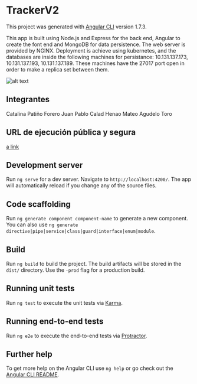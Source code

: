# TrackerV2

This project was generated with [Angular CLI](https://github.com/angular/angular-cli) version 1.7.3.

This app is built using Node.js and Express for the back end, Angular to create the font end and MongoDB for data persistence. The web server is provided by NGINX. Deployment is achieve using kubernetes, and the databases are inside the following machines for persistance: 10.131.137.173, 10.131.137.193, 10.131.137.189. These machines have the 27017 port open in order to make a replica set between them.

![alt text](https://github.com/cpatin10/tracker-v2-auth0/blob/master/entregas/TelematicaVistaArqP2.jpg)

## Integrantes

Catalina Patiño Forero
Juan Pablo Calad Henao
Mateo Agudelo Toro

## URL de ejecución pública y segura

[a link](http://proyecto2.dis.eafit.edu.co/)

## Development server

Run `ng serve` for a dev server. Navigate to `http://localhost:4200/`. The app will automatically reload if you change any of the source files.

## Code scaffolding

Run `ng generate component component-name` to generate a new component. You can also use `ng generate directive|pipe|service|class|guard|interface|enum|module`.

## Build

Run `ng build` to build the project. The build artifacts will be stored in the `dist/` directory. Use the `-prod` flag for a production build.

## Running unit tests

Run `ng test` to execute the unit tests via [Karma](https://karma-runner.github.io).

## Running end-to-end tests

Run `ng e2e` to execute the end-to-end tests via [Protractor](http://www.protractortest.org/).

## Further help

To get more help on the Angular CLI use `ng help` or go check out the [Angular CLI README](https://github.com/angular/angular-cli/blob/master/README.md).
